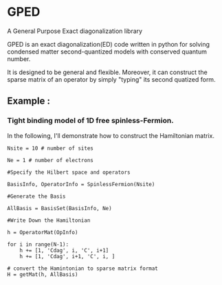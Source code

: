 # GPED
A General Purpose Exact diagonalization library

GPED is an exact diagonalization(ED) code written in python for solving condensed matter second-quantized models 
with conserved quantum number. 

It is designed to be general and flexible. Moreover, it can construct the sparse matrix of an
operator by simply "typing" its second quatized form. 

## Example : 
### Tight binding model of 1D free spinless-Fermion.

In the following, I'll demonstrate how to construct the Hamiltonian matrix.

```
Nsite = 10 # number of sites

Ne = 1 # number of electrons

#Specify the Hilbert space and operators

BasisInfo, OperatorInfo = SpinlessFermion(Nsite)

#Generate the Basis

AllBasis = BasisSet(BasisInfo, Ne)

#Write Down the Hamiltonian

h = OperatorMat(OpInfo)

for i in range(N-1):
    h += [1, 'Cdag', i, 'C', i+1]
    h += [1, 'Cdag', i+1, 'C', i, ]
    
# convert the Hamintonian to sparse matrix format
H = getMat(h, AllBasis)
```
